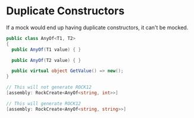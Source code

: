 # Duplicate Constructors
If a mock would end up having duplicate constructors, it can't be mocked.
```csharp
public class AnyOf<T1, T2>
{
  public AnyOf(T1 value) { }

  public AnyOf(T2 value) { }

  public virtual object GetValue() => new();			
}

// This will not generate ROCK12
[assembly: RockCreate<AnyOf<string, int>>]

// This will generate ROCK12
[assembly: RockCreate<AnyOf<string, string>>]
```